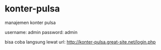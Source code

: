 # konter-pulsa
manajemen konter pulsa

username: admin
password: admin

bisa coba langsung lewat url:
http://konter-pulsa.great-site.net/login.php 
